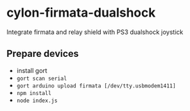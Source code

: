 # cylon-firmata-dualshock

Integrate firmata and relay shield with PS3 dualshock joystick 


## Prepare devices 

- install gort
- `gort scan serial`
- `gort arduino upload firmata [/dev/tty.usbmodem1411]`
- `npm install`
- `node index.js`

